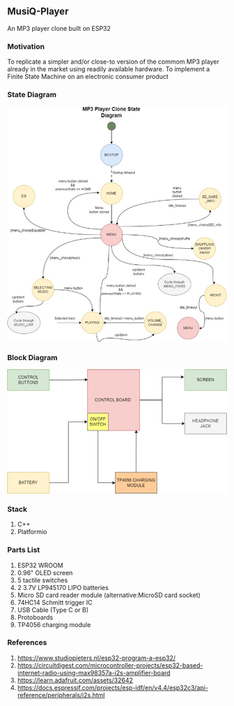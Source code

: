 ## MusiQ-Player
An MP3 player clone built on ESP32

### Motivation 
To replicate a simpler and/or close-to version of the commom MP3 player already in the market using readily available hardware. 
To implement a Finite State Machine on an electronic consumer product

### State Diagram
![state-diagram](./state-diagram/state-diagram.jpg)

### Block Diagram
![block-diagram](./assets/block-diagram.png)

### Stack
1. C++
2. Platformio

### Parts List 
1. ESP32 WROOM
2. 0.96" OLED screen
3. 5 tactile switches
4. 2 3.7V LP945170 LIPO batteries 
5. Micro SD card reader module (alternative:MicroSD card socket)
6. 74HC14 Schmitt trigger IC
7. USB Cable (Type C or B)
8. Protoboards
9. TP4056 charging module

### References 
1. https://www.studiopieters.nl/esp32-program-a-esp32/
2. https://circuitdigest.com/microcontroller-projects/esp32-based-internet-radio-using-max98357a-i2s-amplifier-board
3. https://learn.adafruit.com/assets/32642
4. https://docs.espressif.com/projects/esp-idf/en/v4.4/esp32c3/api-reference/peripherals/i2s.html